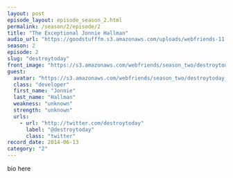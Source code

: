 ```yaml
---
layout: post
episode_layout: episode_season_2.html
permalink: /season/2/episode/2
title: "The Exceptional Jonnie Hallman"
audio_url: "https://goodstufffm.s3.amazonaws.com/uploads/webfriends-11.mp3"
season: 2
episode: 2
slug: "destroytoday"
front_image: "https://s3.amazonaws.com/webfriends/season_two/destroytoday@2X.png"
guest:
  avatar: "https://s3.amazonaws.com/webfriends/season_two/destroytoday_avatar.jpg"
  class: "developer"
  first_name: "Jonnie"
  last_name: "Hallman"
  weakness: "unknown"
  strength: "unknown"
  urls:
    - url: "http://twitter.com/destroytoday"
      label: "@destroytoday"
      class: "twitter"
record_date: 2014-06-13
category: "2"
---
```

bio here
